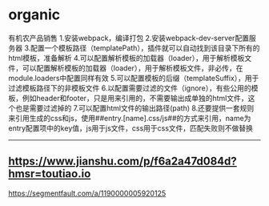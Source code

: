 # organic
有机农产品销售
1.安装webpack，编译打包
2.安装webpack-dev-server配置服务器
3.配置一个模板路径（templatePath），插件就可以自动找到该目录下所有的html模板，准备解析
4.可以配置解析模板的加载器（loader），用于解析模板文件，可以配置解析模板的加载器（loader），用于解析模板文件，非必传，在module.loaders中配置同样有效
5.可以配置模板的后缀（templateSuffix），用于过滤模板路径下的非模板文件
6.以配置需要过滤的文件（ignore），有些公用的模板，例如header和footer，只是用来引用的，不需要输出成单独的html文件，这个也是需要过滤掉的
7.可以配置html文件的输出路径(path)
8.还要提供一套规则来引用生成的css和js，使用##entry.[name].css/js##的方式来引用，name为entry配置项中的key值，js用于js文件，css用于css文件，匹配失败则不做替换

-------------------------------------------------
https://www.jianshu.com/p/f6a2a47d084d?hmsr=toutiao.io
---------------
https://segmentfault.com/a/1190000005920125